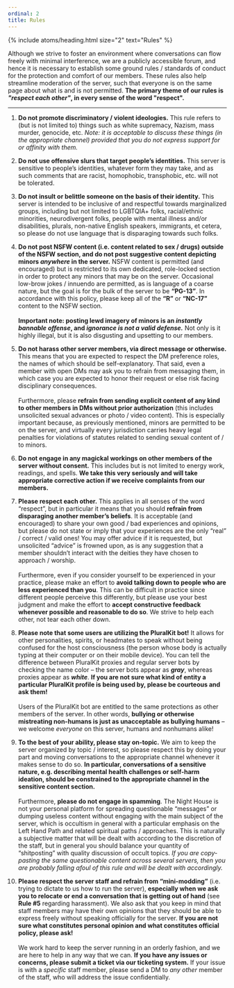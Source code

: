 ```yaml
---
ordinal: 2
title: Rules
---
```


{% include atoms/heading.html size="2" text="Rules" %}

Although we strive to foster an environment where conversations can flow freely with minimal interference, we are a publicly accessible forum, and hence it is necessary to establish some ground rules / standards of conduct for the protection and comfort of our members. These rules also help streamline moderation of the server, such that everyone is on the same page about what is and is not permitted. **The primary theme of our rules is *"respect each other"*, in every sense of the word "respect".**

---

1. **Do not promote discriminatory / violent ideologies.** This rule refers to (but is not limited to) things such as white supremacy, Nazism, mass murder, genocide, etc. *Note: it is acceptable to discuss these things (in the appropriate channel) provided that you do not express support for or affinity with them.* 

2. **Do not use offensive slurs that target people’s identities.** This server is sensitive to people’s identities, whatever form they may take, and as such comments that are racist, homophobic, transphobic, etc. will not be tolerated.

3. **Do not insult or belittle someone on the basis of their identity.** This server is intended to be inclusive of and respectful towards marginalized groups, including but not limited to LGBTQIA+ folks, racial/ethnic minorities, neurodivergent folks, people with mental illness and/or disabilities, plurals, non-native English speakers, immigrants, et cetera, so please do not use language that is disparaging towards such folks.

4. **Do not post NSFW content (i.e. content related to sex / drugs) outside of the NSFW section, and do not post suggestive content depicting minors *anywhere* in the server.** NSFW content is permitted (and encouraged) but is restricted to its own dedicated, role-locked section in order to protect any minors that may be on the server. Occasional low-brow jokes / innuendo are permitted, as is language of a coarse nature, but the goal is for the bulk of the server to be **“PG-13”**. In accordance with this policy, please keep all of the **“R”** or **“NC-17”** content to the NSFW section. <br/><br/>**__Important note__: posting lewd imagery of minors is an *instantly bannable offense*, and *ignorance is not a valid defense.*** Not only is it highly illegal, but it is also disgusting and upsetting to our members.

5. **Do not harass other server members, via direct message or otherwise.** This means that you are expected to respect the DM preference roles, the names of which should be self-explanatory. That said, even a member with open DMs may ask you to refrain from messaging them, in which case you are expected to honor their request or else risk facing disciplinary consequences. <br/><br/>Furthermore, please **refrain from sending explicit content of any kind to other members in DMs without prior authorization** (this includes unsolicited sexual advances or photo / video content). This is especially important because, as previously mentioned, minors are permitted to be on the server, and virtually every jurisdiction carries heavy legal penalties for violations of statutes related to sending sexual content of / to minors.

6. **Do not engage in any magickal workings on other members of the server without consent.** This includes but is not limited to energy work, readings, and spells. **We take this very seriously and will take appropriate corrective action if we receive complaints from our members.**

7. **Please respect each other.** This applies in all senses of the word “respect”, but in particular it means that you should **refrain from disparaging another member’s beliefs**. It is acceptable (and encouraged) to share your own good / bad experiences and opinions, but please do not state or imply that your experiences are the only “real” / correct / valid ones! You may offer advice if it is requested, but unsolicited “advice” is frowned upon, as is any suggestion that a member shouldn’t interact with the deities they have chosen to approach / worship. <br/><br/>Furthermore, even if you consider yourself to be experienced in your practice, please make an effort to **avoid talking down to people who are less experienced than you**. This can be difficult in practice since different people perceive this differently, but please use your best judgment and make the effort to **accept constructive feedback whenever possible and reasonable to do so**. We strive to help each other, not tear each other down.

8. **Please note that some users are utilizing the PluralKit bot!** It allows for other personalities, spirits, or headmates to speak without being confused for the host consciousness (the person whose body is actually typing at their computer or on their mobile device). You can tell the difference between PluralKit proxies and regular server bots by checking the name color – the server bots appear as ***gray***, whereas proxies appear as ***white***. **If you are not sure what kind of entity a particular PluralKit profile is being used by, please be courteous and ask them!** <br/><br/>Users of the PluralKit bot are entitled to the same protections as other members of the server. In other words, **bullying or otherwise mistreating non-humans is just as unacceptable as bullying humans** – we welcome *everyone* on this server, humans and nonhumans alike!

9. **To the best of your ability, please stay on-topic.** We aim to keep the server organized by topic / interest, so please respect this by doing your part and moving conversations to the appropriate channel whenever it makes sense to do so. **In particular, conversations of a sensitive nature, e.g. describing mental health challenges or self-harm ideation, should be constrained to the appropriate channel in the sensitive content section.** <br/><br/>Furthermore, **please do not engage in spamming**. The Night House is not your personal platform for spreading questionable “messages” or dumping useless content without engaging with the main subject of the server, which is occultism in general with a particular emphasis on the Left Hand Path and related spiritual paths / approaches. This is naturally a subjective matter that will be dealt with according to the discretion of the staff, but in general you should balance your quantity of “shitposting” with quality discussion of occult topics. *If you are copy-pasting the same questionable content across several servers, then you are probably falling afoul of this rule and will be dealt with accordingly.*

10. **Please respect the server staff and refrain from “mini-modding”** (i.e. trying to dictate to us how to run the server), **especially when we ask you to relocate or end a conversation that is getting out of hand** (see **Rule #5** regarding harassment). We also ask that you keep in mind that staff members may have their own opinions that they should be able to express freely without speaking officially for the server. **If you are not sure what constitutes personal opinion and what constitutes official policy, please ask!** <br/><br/>We work hard to keep the server running in an orderly fashion, and we are here to help in any way that we can. **If you have any issues or concerns, please submit a ticket via our ticketing system.** If your issue is with a *specific* staff member, please send a DM to *any other* member of the staff, who will address the issue confidentially.
